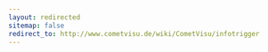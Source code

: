 ```yaml
---
layout: redirected
sitemap: false
redirect_to: http://www.cometvisu.de/wiki/CometVisu/infotrigger
---
```


